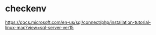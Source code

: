 # checkenv

https://docs.microsoft.com/en-us/sql/connect/php/installation-tutorial-linux-mac?view=sql-server-ver15
